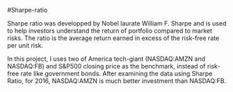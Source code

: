 #Sharpe-ratio
<p> Sharpe ratio was developped by Nobel laurate William F. Sharpe and is used to help investors understand the return of portfolio compared to market risks. The ratio is the average return earned in excess of the risk-free rate per unit risk. </p>
<p> In this project, I uses two of America tech-giant (NASDAQ:AMZN and NASDAQ:FB) and S&P500 closing price as the benchmark, instead of risk-free rate like government bonds. After examining the data using Sharpe Ratio, for 2016, NASDAQ:AMZN is much better investment than NASDAQ:FB. <p>
